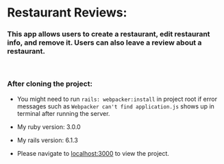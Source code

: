 # Restaurant Reviews:

### This app allows users to create a restaurant, edit restaurant info, and remove it. Users can also leave a review about a restaurant.

<br>

### After cloning the project:

- You might need to run `rails: webpacker:install` in project root if error messages such as `Webpacker can't find application.js` shows up in terminal after running the server.

- My ruby version: 3.0.0

- My rails version: 6.1.3

- Please navigate to [localhost:3000](http://localhost:3000/) to view the project.
